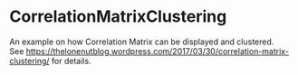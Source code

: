# CorrelationMatrixClustering
An example on how Correlation Matrix can be displayed and clustered.  
See https://thelonenutblog.wordpress.com/2017/03/30/correlation-matrix-clustering/ for details.

